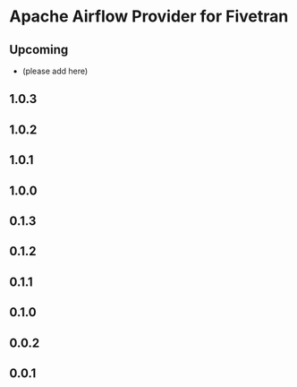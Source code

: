 # Apache Airflow Provider for Fivetran

## Upcoming 
* (please add here)

## 1.0.3

## 1.0.2

## 1.0.1

## 1.0.0

## 0.1.3

## 0.1.2

## 0.1.1

## 0.1.0

## 0.0.2

## 0.0.1
